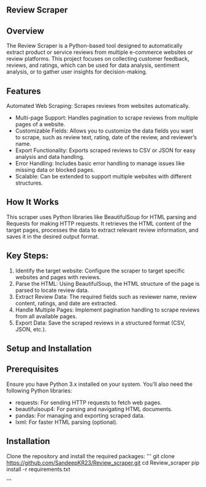 ## Review Scraper

## Overview
The Review Scraper is a Python-based tool designed to automatically extract product or service reviews from multiple e-commerce websites or review platforms. This project focuses on collecting customer feedback, reviews, and ratings, which can be used for data analysis, sentiment analysis, or to gather user insights for decision-making.

## Features
Automated Web Scraping: Scrapes reviews from websites automatically.

- Multi-page Support: Handles pagination to scrape reviews from multiple pages of a website.
- Customizable Fields: Allows you to customize the data fields you want to scrape, such as review text, rating, date of the review, and reviewer’s name.
- Export Functionality: Exports scraped reviews to CSV or JSON for easy analysis and data handling.
- Error Handling: Includes basic error handling to manage issues like missing data or blocked pages.
- Scalable: Can be extended to support multiple websites with different structures.

## How It Works
This scraper uses Python libraries like BeautifulSoup for HTML parsing and Requests for making HTTP requests. It retrieves the HTML content of the target pages, processes the data to extract relevant review information, and saves it in the desired output format.

## Key Steps:
1. Identify the target website: Configure the scraper to target specific websites and pages with reviews.
2. Parse the HTML: Using BeautifulSoup, the HTML structure of the page is parsed to locate review data.
3. Extract Review Data: The required fields such as reviewer name, review content, ratings, and date are extracted.
4. Handle Multiple Pages: Implement pagination handling to scrape reviews from all available pages.
5. Export Data: Save the scraped reviews in a structured format (CSV, JSON, etc.).

## Setup and Installation
## Prerequisites
Ensure you have Python 3.x installed on your system. You'll also need the following Python libraries:

- requests: For sending HTTP requests to fetch web pages.
- beautifulsoup4: For parsing and navigating HTML documents.
- pandas: For managing and exporting scraped data.
- lxml: For faster HTML parsing (optional).

## Installation
Clone the repository and install the required packages:
'''
git clone https://github.com/SandeepKR23/Review_scraper.git
cd Review_scraper
pip install -r requirements.txt

'''


